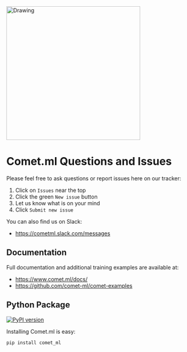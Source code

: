 <img src="https://comet.ml/images/logo_comet_light.png" width="350" alt="Drawing" style="width: 350px;"/>

# Comet.ml Questions and Issues

Please feel free to ask questions or report issues here on our tracker:

1. Click on `Issues` near the top
2. Click the green `New issue` button
3. Let us know what is on your mind
4. Click `Submit new issue`

You can also find us on Slack:

* https://cometml.slack.com/messages

## Documentation

Full documentation and additional training examples are available at:

* https://www.comet.ml/docs/
* https://github.com/comet-ml/comet-examples

## Python Package

[![PyPI version](https://badge.fury.io/py/comet-ml.svg)](https://badge.fury.io/py/comet-ml)

Installing Comet.ml is easy:

```shell
pip install comet_ml
```
